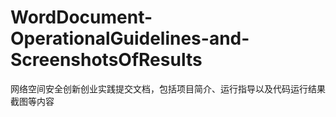 # WordDocument-OperationalGuidelines-and-ScreenshotsOfResults

网络空间安全创新创业实践提交文档，包括项目简介、运行指导以及代码运行结果截图等内容
